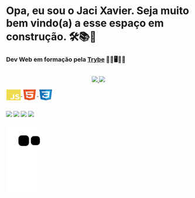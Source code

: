 # Opa, eu sou o Jaci Xavier. Seja muito bem vindo(a) a esse espaço em construção. 🛠️📚🚀


### Dev Web em formação pela <a href="https://www.betrybe.com/" targget="_blank">Trybe</a> 🧑‍💻🖥️🧑‍🎓

##

<div align="center">
  <a href="https://github.com/Jaci-Xavier">
  <img height="160em" src="https://github-readme-stats.vercel.app/api?username=Jaci-Xavier&show_icons=true&theme=dracula&include_all_commits=true&count_private=true"/>
  <img height="160em" src="https://github-readme-stats.vercel.app/api/top-langs/?username=Jaci-Xavier&layout=compact&langs_count=7&theme=dracula"/>
</div>
<div style="display: inline_block"><br>
  <img align="center" alt="Jaci-Js" height="30" width="40" src="https://raw.githubusercontent.com/devicons/devicon/master/icons/javascript/javascript-plain.svg">
  <img align="center" alt="Jaci-HTML" height="30" width="40" src="https://raw.githubusercontent.com/devicons/devicon/master/icons/html5/html5-original.svg">
  <img align="center" alt="Jaci-CSS" height="30" width="40" src="https://raw.githubusercontent.com/devicons/devicon/master/icons/css3/css3-original.svg">
   <!--<img align="center" alt="Jaci-React" height="30" width="40" src="https://raw.githubusercontent.com/devicons/devicon/master/icons/react/react-original.svg">
  <img align="center" alt="RJaci-Python" height="30" width="40" src="https://raw.githubusercontent.com/devicons/devicon/master/icons/python/python-original.svg">
  <img align="center" alt="Jaci-Csharp" height="30" width="40" src="https://raw.githubusercontent.com/devicons/devicon/master/icons/csharp/csharp-original.svg">
  <img align="center" alt="Jaci-Ts" height="30" width="40" src="https://raw.githubusercontent.com/devicons/devicon/master/icons/typescript/typescript-plain.svg">-->
</div>
  
  ##
 
<div> 
  <a href="https://instagram.com/ourivesjr" target="_blank"><img src="https://img.shields.io/badge/-Instagram-%23E4405F?style=for-the-badge&logo=instagram&logoColor=white" target="_blank"></a>
 	<a href="https://www.twitch.tv/brahma_wow" target="_blank"><img src="https://img.shields.io/badge/Twitch-9146FF?style=for-the-badge&logo=twitch&logoColor=white" target="_blank"></a>
  <a href = "mailto:devxvr@gmail.com"><img src="https://img.shields.io/badge/-Gmail-%23333?style=for-the-badge&logo=gmail&logoColor=white" target="_blank"></a>
  <a href="https://www.linkedin.com/in/jaci-xavier-b3358b142/" target="_blank"><img src="https://img.shields.io/badge/-LinkedIn-%230077B5?style=for-the-badge&logo=linkedin&logoColor=white" target="_blank"></a> 
 
  ![Snake animation](https://github.com/Jaci-Xavier/Jaci-Xavier/blob/output/github-contribution-grid-snake.svg)
 
</div>
